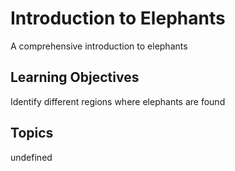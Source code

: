 # Introduction to Elephants

A comprehensive introduction to elephants

## Learning Objectives
Identify different regions where elephants are found

## Topics
undefined